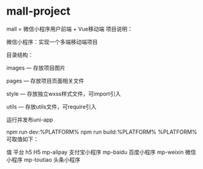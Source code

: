 # mall-project
mall = 微信小程序用户前端 + Vue移动端
项目说明：

微信小程序：实现一个多端移动端项目

目录结构：

images — 存放项目图片

pages — 存放项目页面相关文件

style — 存放独立wxss样式文件，可import引入

utils — 存放utils文件，可require引入

运行并发布uni-app

npm run dev:%PLATFORM%
npm run build:%PLATFORM%
%PLATFORM% 可取值如下：

值	平台
h5	H5
mp-alipay	支付宝小程序
mp-baidu	百度小程序
mp-weixin	微信小程序
mp-toutiao	头条小程序
